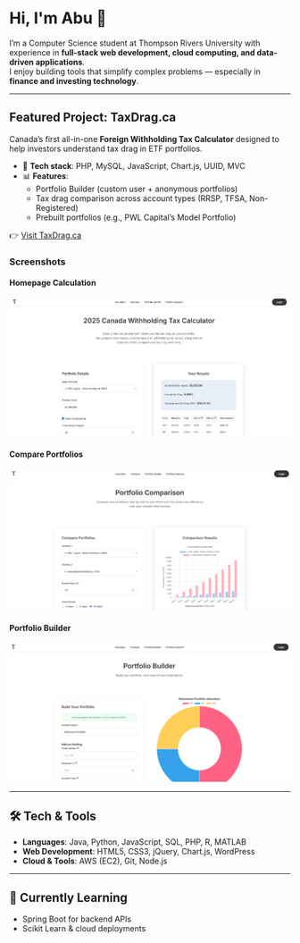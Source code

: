 # Hi, I'm Abu 👋  

I’m a Computer Science student at Thompson Rivers University with experience in **full-stack web development, cloud computing, and data-driven applications**.  
I enjoy building tools that simplify complex problems — especially in **finance and investing technology**.  

---

## Featured Project: TaxDrag.ca  
Canada’s first all-in-one **Foreign Withholding Tax Calculator** designed to help investors understand tax drag in ETF portfolios.  

- 🔧 **Tech stack**: PHP, MySQL, JavaScript, Chart.js, UUID, MVC  
- 📊 **Features**:  
  - Portfolio Builder (custom user + anonymous portfolios)  
  - Tax drag comparison across account types (RRSP, TFSA, Non-Registered)  
  - Prebuilt portfolios (e.g., PWL Capital’s Model Portfolio)  

👉 [Visit TaxDrag.ca](https://taxdrag.ca)  

### Screenshots  
#### Homepage Calculation  
![Calculator](assets/HomePage.png)  

#### Compare Portfolios  
![Calculator](assets/Compare.png)  

#### Portfolio Builder  
![Calculator](assets/Builder.png)  

---

## 🛠️ Tech & Tools  
- **Languages**: Java, Python, JavaScript, SQL, PHP, R, MATLAB  
- **Web Development**: HTML5, CSS3, jQuery, Chart.js, WordPress  
- **Cloud & Tools**: AWS (EC2), Git, Node.js  

---

## 🌱 Currently Learning  
- Spring Boot for backend APIs  
- Scikit Learn & cloud deployments  
